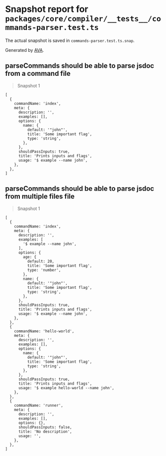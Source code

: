 # Snapshot report for `packages/core/compiler/__tests__/commands-parser.test.ts`

The actual snapshot is saved in `commands-parser.test.ts.snap`.

Generated by [AVA](https://avajs.dev).

## parseCommands should be able to parse jsdoc from a command file

> Snapshot 1

    [
      {
        commandName: 'index',
        meta: {
          description: '',
          examples: [],
          options: {
            name: {
              default: '"john"',
              title: 'Some important flag',
              type: 'string',
            },
          },
          shouldPassInputs: true,
          title: 'Prints inputs and flags',
          usage: '$ example --name john',
        },
      },
    ]

## parseCommands should be able to parse jsdoc from multiple files file

> Snapshot 1

    [
      {
        commandName: 'index',
        meta: {
          description: '',
          examples: [
            '$ example --name john',
          ],
          options: {
            age: {
              default: 20,
              title: 'Some important flag',
              type: 'number',
            },
            name: {
              default: '"john"',
              title: 'Some important flag',
              type: 'string',
            },
          },
          shouldPassInputs: true,
          title: 'Prints inputs and flags',
          usage: '$ example --name john',
        },
      },
      {
        commandName: 'hello-world',
        meta: {
          description: '',
          examples: [],
          options: {
            name: {
              default: '"john"',
              title: 'Some important flag',
              type: 'string',
            },
          },
          shouldPassInputs: true,
          title: 'Prints inputs and flags',
          usage: '$ example hello-world --name john',
        },
      },
      {
        commandName: 'runner',
        meta: {
          description: '',
          examples: [],
          options: {},
          shouldPassInputs: false,
          title: 'No description',
          usage: '',
        },
      },
    ]
